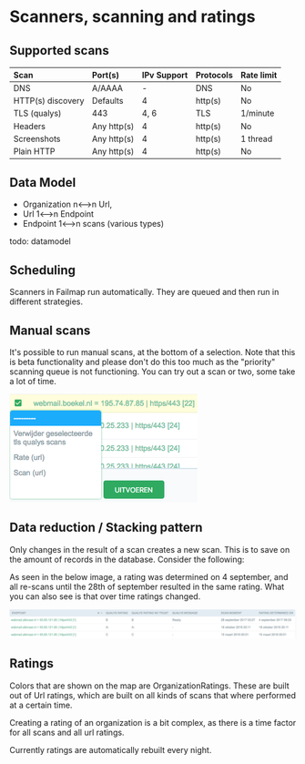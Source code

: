 # Scanners, scanning and ratings

## Supported scans

| Scan                | Port(s)     | IPv Support | Protocols | Rate limit
| :------------------ | :---------- | :---------- | :-------- | :-----
| DNS                 | A/AAAA      | -           | DNS       | No
| HTTP(s) discovery   | Defaults    | 4           | http(s)   | No
| TLS (qualys)        | 443         | 4, 6        | TLS       | 1/minute
| Headers             | Any http(s) | 4           | http(s)   | No
| Screenshots         | Any http(s) | 4           | http(s)   | 1 thread
| Plain HTTP          | Any http(s) | 4           | http(s)   | No

## Data Model
* Organization n<-->n Url,
* Url 1<-->n Endpoint
* Endpoint 1<-->n scans (various types)

todo: datamodel

## Scheduling

Scanners in Failmap run automatically. They are queued and then run in different strategies.

## Manual scans
It's possible to run manual scans, at the bottom of a selection. Note that this is beta functionality and please don't do this too much as the "priority" scanning queue is not functioning. You can try out a scan or two, some take a lot of time.

![admin_actions](scanners_scanning_and_ratings/admin_actions.png)

Data reduction / Stacking pattern
---------------------------------
Only changes in the result of a scan creates a new scan. This is to save on the amount of records in the database. Consider the following:

As seen in the below image, a rating was determined on 4 september, and all re-scans until the 28th of september resulted in the same rating.
What you can also see is that over time ratings changed.

![data_reduction](scanners_scanning_and_ratings/data_reduction.png)

## Ratings

Colors that are shown on the map are OrganizationRatings. These are built out of Url ratings, which are built on all kinds of scans that where performed at a certain time.

Creating a rating of an organization is a bit complex, as there is a time factor for all scans and all url ratings.

Currently ratings are automatically rebuilt every night.



